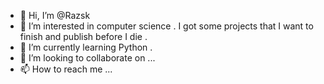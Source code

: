 - 👋 Hi, I’m @Razsk
- 👀 I’m interested in computer science . I got some projects that I want to finish and publish before I die .
- 🌱 I’m currently learning Python .
- 💞️ I’m looking to collaborate on ...
- 📫 How to reach me ...

<!---
raslarly/raslarly is a ✨ special ✨ repository because its `README.md` (this file) appears on your GitHub profile.
You can click the Preview link to take a look at your changes.
--->
